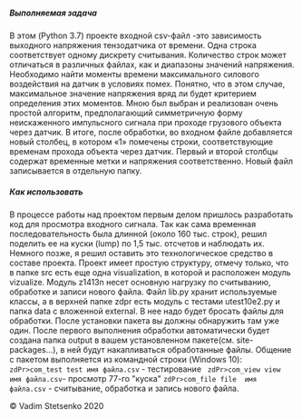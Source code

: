 ##### Выполняемая задача

В этом (Python 3.7) проекте входной csv-файл -это зависимость выходного напряжения  тензодатчика от времени. Одна строка соответствует одному дискрету считывания. Количество строк может отличаться в различных файлах, как и диапазоны значений напряжения. Необходимо найти моменты времени максимального силового воздействия на датчик в условиях помех. Понятно, что в этом случае, максимальное значение напряжения вряд ли будет критерием определения этих моментов. Мною был выбран и реализован очень простой алгоритм, предполагающий симметричную форму неискаженного импульсного сигнала при проходе грузового объекта через датчик. В итоге, после обработки, во входном файле  добавляется новый столбец, в котором «1»  помечены строки, соответствующие временам прохода объекта через датчик. Первый и второй столбцы содержат временные метки и напряжения соответственно. Новый файл записывается в отдельную папку.
##### Как использовать
В процессе работы над проектом первым делом пришлось разработать код для просмотра входного сигнала. Так как сама временная последовательность была  длинной (около 160 тыс. строк), решил поделить ее на куски (lump) по 1,5 тыс. отсчетов и наблюдать их. Немного позже, я решил оставить это технологическое средство в составе проекта. Проект имеет простую структуру, отмечу только, что в папке src есть еще одна visualization, в которой и расположен модуль vizualize. Модуль z1413n несет основную нагрузку по считыванию, обработке и записи нового файла. Файл lib.py хранит используемые классы, а в верхней папке zdpr есть модуль с тестами utest10e2.py  и папка data c вложенной external. В нее надо будет бросать файлы для обработки. После установки пакета вы должны обнаружить там уже один. После первого выполнения обработки автоматически будет создана папка output в вашем установленном пакете(см. site-packages\...), в ней будут накапливаться обработанные файлы. Общение с пакетом выполняется из командной строки (Windows 10):
`zdPr>com_test test имя файла.csv` - тестирование
` zdPr>com_view view  имя файла.csv`- просмотр 77-го "куска"
`zdPr>com_file file  имя файла.csv` - считывание, обработка и запись нового файла.


© Vadim Stetsenko 2020
